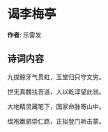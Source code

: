 # 谒李梅亭

**作者**: 乐雷发

## 诗词内容

九拔鲸牙气贯虹，玉堂归只守文穷。

世无真魏扶吾道，人以乾淳望此翁。

大地精灵藏笔下，国家命脉寄山中。

缊袍羸驷崇仁路，正拟登门听击蒙。

